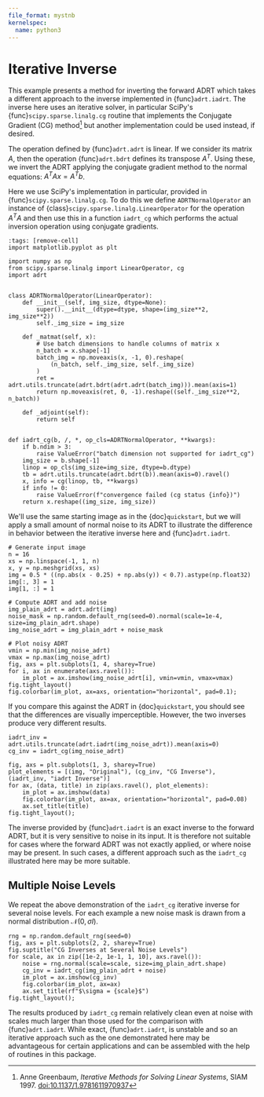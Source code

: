 ```yaml
---
file_format: mystnb
kernelspec:
  name: python3
---
```


# Iterative Inverse

This example presents a method for inverting the forward ADRT which
takes a different approach to the inverse implemented in
{func}`adrt.iadrt`. The inverse here uses an iterative solver, in
particular SciPy's {func}`scipy.sparse.linalg.cg` routine that
implements the Conjugate Gradient (CG) method[^greenbaum97] but
another implementation could be used instead, if desired.

The operation defined by {func}`adrt.adrt` is linear. If we consider
its matrix $A$, then the operation {func}`adrt.bdrt` defines its
transpose $A^T$. Using these, we invert the ADRT applying the
conjugate gradient method to the normal equations:
$A^{T}Ax=A^{T}b$.

Here we use SciPy's implementation in particular, provided in
{func}`scipy.sparse.linalg.cg`. To do this we define
`ADRTNormalOperator` an instance of
{class}`scipy.sparse.linalg.LinearOperator` for the operation
$A^{T}A$ and then use this in a function `iadrt_cg` which
performs the actual inversion operation using conjugate gradients.

```{code-cell} ipython3
:tags: [remove-cell]
import matplotlib.pyplot as plt
```

```{code-cell} ipython3
import numpy as np
from scipy.sparse.linalg import LinearOperator, cg
import adrt


class ADRTNormalOperator(LinearOperator):
    def __init__(self, img_size, dtype=None):
        super().__init__(dtype=dtype, shape=(img_size**2, img_size**2))
        self._img_size = img_size

    def _matmat(self, x):
        # Use batch dimensions to handle columns of matrix x
        n_batch = x.shape[-1]
        batch_img = np.moveaxis(x, -1, 0).reshape(
            (n_batch, self._img_size, self._img_size)
        )
        ret = adrt.utils.truncate(adrt.bdrt(adrt.adrt(batch_img))).mean(axis=1)
        return np.moveaxis(ret, 0, -1).reshape((self._img_size**2, n_batch))

    def _adjoint(self):
        return self


def iadrt_cg(b, /, *, op_cls=ADRTNormalOperator, **kwargs):
    if b.ndim > 3:
        raise ValueError("batch dimension not supported for iadrt_cg")
    img_size = b.shape[-1]
    linop = op_cls(img_size=img_size, dtype=b.dtype)
    tb = adrt.utils.truncate(adrt.bdrt(b)).mean(axis=0).ravel()
    x, info = cg(linop, tb, **kwargs)
    if info != 0:
        raise ValueError(f"convergence failed (cg status {info})")
    return x.reshape((img_size, img_size))

```

We'll use the same starting image as in the {doc}`quickstart`, but we
will apply a small amount of normal noise to its ADRT to illustrate
the difference in behavior between the iterative inverse here and
{func}`adrt.iadrt`.

```{code-cell} ipython3
# Generate input image
n = 16
xs = np.linspace(-1, 1, n)
x, y = np.meshgrid(xs, xs)
img = 0.5 * ((np.abs(x - 0.25) + np.abs(y)) < 0.7).astype(np.float32)
img[:, 3] = 1
img[1, :] = 1

# Compute ADRT and add noise
img_plain_adrt = adrt.adrt(img)
noise_mask = np.random.default_rng(seed=0).normal(scale=1e-4, size=img_plain_adrt.shape)
img_noise_adrt = img_plain_adrt + noise_mask

# Plot noisy ADRT
vmin = np.min(img_noise_adrt)
vmax = np.max(img_noise_adrt)
fig, axs = plt.subplots(1, 4, sharey=True)
for i, ax in enumerate(axs.ravel()):
    im_plot = ax.imshow(img_noise_adrt[i], vmin=vmin, vmax=vmax)
fig.tight_layout()
fig.colorbar(im_plot, ax=axs, orientation="horizontal", pad=0.1);
```

If you compare this against the ADRT in {doc}`quickstart`, you should
see that the differences are visually imperceptible. However, the two
inverses produce very different results.

```{code-cell} ipython3
iadrt_inv = adrt.utils.truncate(adrt.iadrt(img_noise_adrt)).mean(axis=0)
cg_inv = iadrt_cg(img_noise_adrt)

fig, axs = plt.subplots(1, 3, sharey=True)
plot_elements = [(img, "Original"), (cg_inv, "CG Inverse"), (iadrt_inv, "iadrt Inverse")]
for ax, (data, title) in zip(axs.ravel(), plot_elements):
    im_plot = ax.imshow(data)
    fig.colorbar(im_plot, ax=ax, orientation="horizontal", pad=0.08)
    ax.set_title(title)
fig.tight_layout();
```

The inverse provided by {func}`adrt.iadrt` is an exact inverse to the
forward ADRT, but it is very sensitive to noise in its input. It is
therefore not suitable for cases where the forward ADRT was not
exactly applied, or where noise may be present. In such cases, a
different approach such as the `iadrt_cg` illustrated here may be
more suitable.

## Multiple Noise Levels

We repeat the above demonstration of the `iadrt_cg` iterative inverse
for several noise levels. For each example a new noise mask is drawn
from a normal distribution $\mathcal{N}(0, \sigma I)$.

```{code-cell} ipython3
rng = np.random.default_rng(seed=0)
fig, axs = plt.subplots(2, 2, sharey=True)
fig.suptitle("CG Inverses at Several Noise Levels")
for scale, ax in zip([1e-2, 1e-1, 1, 10], axs.ravel()):
    noise = rng.normal(scale=scale, size=img_plain_adrt.shape)
    cg_inv = iadrt_cg(img_plain_adrt + noise)
    im_plot = ax.imshow(cg_inv)
    fig.colorbar(im_plot, ax=ax)
    ax.set_title(rf"$\sigma = {scale}$")
fig.tight_layout();
```

The results produced by `iadrt_cg` remain relatively clean even at
noise with scales much larger than those used for the comparison with
{func}`adrt.iadrt`. While exact, {func}`adrt.iadrt`, is unstable and
so an iterative approach such as the one demonstrated here may be
advantageous for certain applications and can be assembled with the
help of routines in this package.

[^greenbaum97]: Anne Greenbaum, *Iterative Methods for Solving Linear
    Systems*, SIAM 1997.
    [doi:10.1137/1.9781611970937](https://doi.org/10.1137/1.9781611970937)
